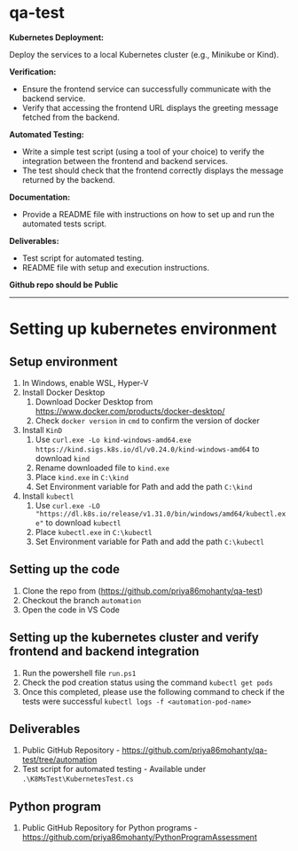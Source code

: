 # qa-test

**Kubernetes Deployment:**

Deploy the services to a local Kubernetes cluster (e.g., Minikube or Kind).

**Verification:**

- Ensure the frontend service can successfully communicate with the backend service.
- Verify that accessing the frontend URL displays the greeting message fetched from the backend.

**Automated Testing:**

- Write a simple test script (using a tool of your choice) to verify the integration between the frontend and backend services.
- The test should check that the frontend correctly displays the message returned by the backend.

**Documentation:**

- Provide a README file with instructions on how to set up and run the automated tests script.

**Deliverables:**

- Test script for automated testing.
- README file with setup and execution instructions.

**Github repo should be Public**

-----------------------------------------

# Setting up kubernetes environment

## Setup environment

1. In Windows, enable WSL, Hyper-V
2. Install Docker Desktop
   1. Download Docker Desktop from <https://www.docker.com/products/docker-desktop/>
   2. Check `docker version` in `cmd` to confirm the version of docker
3. Install `KinD`
   1. Use `curl.exe -Lo kind-windows-amd64.exe https://kind.sigs.k8s.io/dl/v0.24.0/kind-windows-amd64` to download `kind`
   2. Rename downloaded file to `kind.exe`
   3. Place `kind.exe` in `C:\kind`
   4. Set Environment variable for Path and add the path `C:\kind`
4. Install `kubectl`
   1. Use `curl.exe -LO "https://dl.k8s.io/release/v1.31.0/bin/windows/amd64/kubectl.exe"` to download `kubectl`
   2. Place `kubectl.exe` in `C:\kubectl`
   3. Set Environment variable for Path and add the path `C:\kubectl`

## Setting up the code

1. Clone the repo from (<https://github.com/priya86mohanty/qa-test>)
2. Checkout the branch `automation`
3. Open the code in VS Code

## Setting up the kubernetes cluster and verify frontend and backend integration

1. Run the powershell file `run.ps1`
2. Check the pod creation status using the command `kubectl get pods`
3. Once this completed, please use the following command to check if the tests were successful `kubectl logs -f <automation-pod-name>`

## Deliverables

1. Public GitHub Repository - <https://github.com/priya86mohanty/qa-test/tree/automation>
2. Test script for automated testing - Available under `.\K8MsTest\KubernetesTest.cs`

## Python program

1. Public GitHub Repository for Python programs - <https://github.com/priya86mohanty/PythonProgramAssessment>
